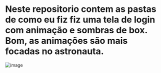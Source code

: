 # Neste repositorio contem as pastas de como eu fiz fiz uma tela de login com animação e sombras de box. Bom, as animações são mais focadas no astronauta.
![image](https://user-images.githubusercontent.com/117082302/208781219-b9a32b7e-9b12-44ee-a88c-f18206fec45c.png)

